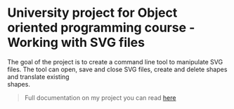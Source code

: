 <h1 id="university-project-for-object-oriented-programming-course---working-with-svg-files">University project for Object oriented programming course - Working with SVG files</h1>
<p>The goal of the project is to create a command line tool to manipulate SVG files. The tool can open, save and close SVG files, create and delete shapes and translate existing<br>
shapes.</p>
<blockquote>
<p>Full documentation on my project you can read <a href="https://working-with-svg-files-av.imfast.io/html/index.html">here</a></p>
</blockquote>
